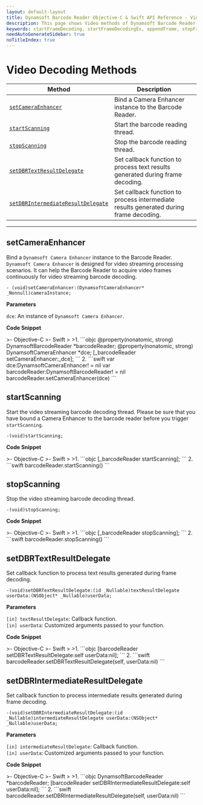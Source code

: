 ```yaml
---
layout: default-layout
title: Dynamsoft Barcode Reader Objective-C & Swift API Reference - Video Methods
description: This page shows Video methods of Dynamsoft Barcode Reader for iOS SDK.
keywords: startFrameDecoding, startFrameDecodingEx, appendFrame, stopFrameDecoding, getFrameDecodingParameters, setDBRErrorDelegate, setDBRTextResultDelegate, setDBRIntermediateResultDelegate, getLengthOfFrameQueue, video methods, api reference, objective-c, oc, swift
needAutoGenerateSidebar: true
noTitleIndex: true
---
```


# Video Decoding Methods

| Method               | Description |
|----------------------|-------------|
| [`setCameraEnhancer`](#setcameraenhancer) | Bind a Camera Enhancer instance to the Barcode Reader.  |
| [`startScanning`](#startscanning) | Start the barcode reading thread. |
| [`stopScanning`](#stopscanning) | Stop the barcode reading thread. |
| [`setDBRTextResultDelegate`](#setdbrtextresultdelegate) | Set callback function to process text results generated during frame decoding. |
| [`setDBRIntermediateResultDelegate`](#setdbrintermediateresultdelegate) | Set callback function to process intermediate results generated during frame decoding. |

---

## setCameraEnhancer

Bind a `Dynamsoft Camera Enhancer` instance to the Barcode Reader. `Dynamsoft Camera Enhancer` is designed for video streaming processing scenarios. It can help the Barcode Reader to acquire video frames continuously for video streaming barcode decoding.

```objc
- (void)setCameraEnhancer:(DynamsoftCameraEnhancer* _Nonnull)cameraInstance;
```

**Parameters**

`dce`: An instance of `Dynamsoft Camera Enhancer`.

**Code Snippet**

<div class="sample-code-prefix"></div>
>- Objective-C
>- Swift
>
>1. 
```objc
@property(nonatomic, strong) DynamsoftBarcodeReader *barcodeReader;
@property(nonatomic, strong) DynamsoftCameraEnhancer *dce;
[_barcodeReader setCameraEnhancer:_dce];
```
2. 
```swift
var dce:DynamsoftCameraEnhancer! = nil
var barcodeReader:DynamsoftBarcodeReader! = nil
barcodeReader.setCameraEnhancer(dce)
```

## startScanning

Start the video streaming barcode decoding thread. Please be sure that you have bound a Camera Enhancer to the barcode reader before you trigger `startScanning`.

```objc
-(void)startScanning;
```

**Code Snippet**

<div class="sample-code-prefix"></div>
>- Objective-C
>- Swift
>
>1. 
```objc
[_barcodeReader startScanning];
```
2. 
```swift
barcodeReader.startScanning()
```

## stopScanning

Stop the video streaming barcode decoding thread.

```objc
-(void)stopScanning;
```

**Code Snippet**

<div class="sample-code-prefix"></div>
>- Objective-C
>- Swift
>
>1. 
```objc
[_barcodeReader stopScanning];
```
2. 
```swift
barcodeReader.stopScanning()
```

## setDBRTextResultDelegate

Set callback function to process text results generated during frame decoding.

```objc
-(void)setDBRTextResultDelegate:(id _Nullable)textResultDelegate userData:(NSObject* _Nullable)userData;
```

**Parameters**

`[in] textResultDelegate`: Callback function.  
`[in] userData`: Customized arguments passed to your function.

**Code Snippet**

<div class="sample-code-prefix"></div>
>- Objective-C
>- Swift
>
>1. 
```objc
[barcodeReader setDBRTextResultDelegate:self userData:nil];
```
2. 
```swift
barcodeReader.setDBRTextResultDelegate(self, userData:nil)
```

## setDBRIntermediateResultDelegate

Set callback function to process intermediate results generated during frame decoding.

```objc
-(void)setDBRIntermediateResultDelegate:(id _Nullable)intermediateResultDelegate userData:(NSObject* _Nullable)userData;
```

**Parameters**

`[in] intermediateResultDelegate`: Callback function.  
`[in] userData`: Customized arguments passed to your function.

**Code Snippet**

<div class="sample-code-prefix"></div>
>- Objective-C
>- Swift
>
>1. 
```objc
DynamsoftBarcodeReader *barcodeReader;
[barcodeReader setDBRIntermediateResultDelegate:self userData:nil];
```
2. 
```swift
barcodeReader.setDBRIntermediateResultDelegate(self, userData:nil)
```
